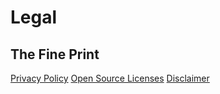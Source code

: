 # Legal

## The Fine Print
[Privacy Policy](https://tomthetank46.github.io/Fly-by-Wire/privacy)
[Open Source Licenses](https://tomthetank46.github.io/Fly-by-Wire/licenses)
[Disclaimer](https://tomthetank46.github.io/Fly-by-Wire/disclaimer)
